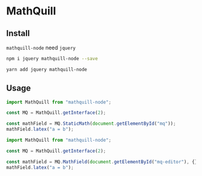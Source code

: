 # MathQuill

## Install
`mathquill-node` need `jquery`
```bash
npm i jquery mathquill-node --save
```
```bash
yarn add jquery mathquill-node
```

## Usage
```js
import MathQuill from "mathquill-node";

const MQ = MathQuill.getInterface(2);

const mathField = MQ.StaticMath(document.getElementById("mq"));
mathField.latex("a = b");
```

```js
import MathQuill from "mathquill-node";

const MQ = MathQuill.getInterface(2);

const mathField = MQ.MathField(document.getElementById("mq-editor"), {});
mathField.latex("a = b");
```
